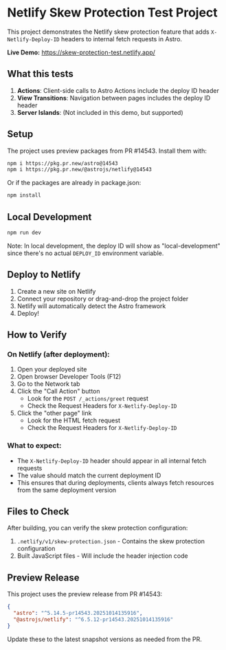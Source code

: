 # Netlify Skew Protection Test Project

This project demonstrates the Netlify skew protection feature that adds `X-Netlify-Deploy-ID` headers to internal fetch requests in Astro.

**Live Demo:** https://skew-protection-test.netlify.app/

## What this tests

1. **Actions**: Client-side calls to Astro Actions include the deploy ID header
2. **View Transitions**: Navigation between pages includes the deploy ID header
3. **Server Islands**: (Not included in this demo, but supported)

## Setup

The project uses preview packages from PR #14543. Install them with:

```bash
npm i https://pkg.pr.new/astro@14543
npm i https://pkg.pr.new/@astrojs/netlify@14543
```

Or if the packages are already in package.json:

```bash
npm install
```

## Local Development

```bash
npm run dev
```

Note: In local development, the deploy ID will show as "local-development" since there's no actual `DEPLOY_ID` environment variable.

## Deploy to Netlify

1. Create a new site on Netlify
2. Connect your repository or drag-and-drop the project folder
3. Netlify will automatically detect the Astro framework
4. Deploy!

## How to Verify

### On Netlify (after deployment):

1. Open your deployed site
2. Open browser Developer Tools (F12)
3. Go to the Network tab
4. Click the "Call Action" button
   - Look for the `POST /_actions/greet` request
   - Check the Request Headers for `X-Netlify-Deploy-ID`
5. Click the "other page" link
   - Look for the HTML fetch request
   - Check the Request Headers for `X-Netlify-Deploy-ID`

### What to expect:

- The `X-Netlify-Deploy-ID` header should appear in all internal fetch requests
- The value should match the current deployment ID
- This ensures that during deployments, clients always fetch resources from the same deployment version

## Files to Check

After building, you can verify the skew protection configuration:

1. `.netlify/v1/skew-protection.json` - Contains the skew protection configuration
2. Built JavaScript files - Will include the header injection code

## Preview Release

This project uses the preview release from PR #14543:

```json
{
  "astro": "^5.14.5-pr14543.20251014135916",
  "@astrojs/netlify": "^6.5.12-pr14543.20251014135916"
}
```

Update these to the latest snapshot versions as needed from the PR.
